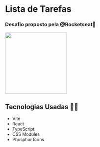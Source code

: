 # Lista de Tarefas
### Desafio proposto pela @Rocketseat🚀
<img src="https://user-images.githubusercontent.com/86580442/184563678-a249ba2d-880d-4c58-b31d-28da51a88c8d.png" width="200"/>


## Tecnologias Usadas 👨‍💻
* Vite
* React
* TypeScript
* CSS Modules
* Phosphor Icons
